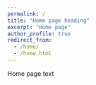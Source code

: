```yaml
---
permalink: /
title: "Home page heading"
excerpt: "Home page"
author_profile: true
redirect_from: 
  - /home/
  - /home.html
---
```


Home page text